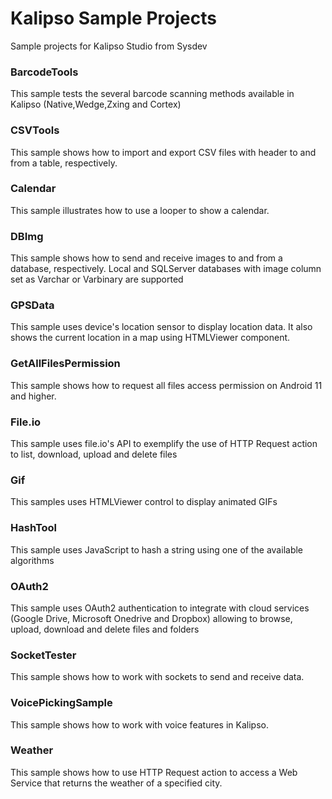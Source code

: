 # Kalipso Sample Projects
Sample projects for Kalipso Studio from Sysdev

### BarcodeTools

This sample tests the several barcode scanning methods available in Kalipso (Native,Wedge,Zxing and Cortex)

### CSVTools
This sample shows how to import and export CSV files with header to and from a table, respectively.

### Calendar
This sample illustrates how to use a looper to show a calendar.

### DBImg
This sample shows how to send and receive images to and from a database, respectively. Local and SQLServer databases with image column set as Varchar or Varbinary are supported

### GPSData
This sample uses device's location sensor to display location data. It also shows the current location in a map using HTMLViewer component.

### GetAllFilesPermission
This sample shows how to request all files access permission on Android 11 and higher.

### File.io
This sample uses file.io's API to exemplify the use of HTTP Request action to list, download, upload and delete files

### Gif
This samples uses HTMLViewer control to display animated GIFs

### HashTool
This sample uses JavaScript to hash a string using one of the available algorithms

### OAuth2
This sample uses OAuth2 authentication to integrate with cloud services (Google Drive, Microsoft Onedrive and Dropbox) allowing to browse, upload, download and delete files and folders

### SocketTester
This sample shows how to work with sockets to send and receive data.

### VoicePickingSample
This sample shows how to work with voice features in Kalipso.


### Weather
This sample shows how to use HTTP Request action to access a Web Service that returns the weather of a specified city.
